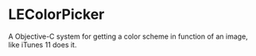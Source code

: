 LEColorPicker
=============

A Objective-C system for getting a color scheme in function of an image, like iTunes 11 does it.